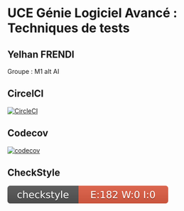 # UCE Génie Logiciel Avancé : Techniques de tests


## Yelhan FRENDI
Groupe : M1 alt AI

## CircelCI
[![CircleCI](https://dl.circleci.com/status-badge/img/gh/yelhanfrendi/ceri-m1-techniques-de-test/tree/master.svg?style=svg)](https://dl.circleci.com/status-badge/redirect/gh/yelhanfrendi/ceri-m1-techniques-de-test/tree/master)

## Codecov
[![codecov](https://codecov.io/gh/yelhanfrendi/ceri-m1-techniques-de-test/graph/badge.svg?token=TCMNFQ205U)](https://codecov.io/gh/yelhanfrendi/ceri-m1-techniques-de-test)

## CheckStyle
![CheckStyle](target/site/badges/checkstyle-result.svg)